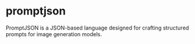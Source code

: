 # promptjson
PromptJSON is a JSON-based language designed for crafting structured prompts for image generation models.
